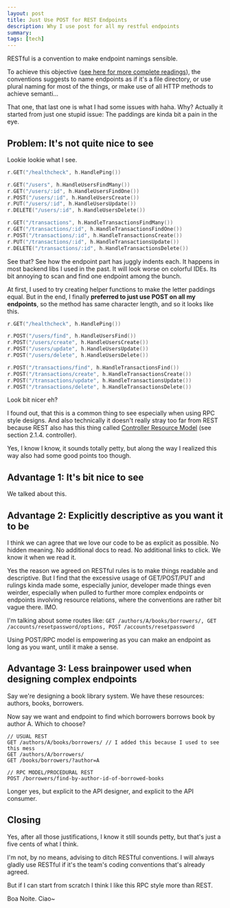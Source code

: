 ```yaml
---
layout: post
title: Just Use POST for REST Endpoints
description: Why I use post for all my restful endpoints
summary:
tags: [tech]
---
```


RESTful is a convention to make endpoint namings sensible.

To achieve this objective ([see here for more complete readings](https://restfulapi.net/resource-naming/)), the conventions suggests to name endpoints
as if it's a file directory, or use plural naming for most of the things, or make use of all HTTP methods to achieve semanti...

That one, that last one is what I had some issues with haha. Why? Actually it started from just one stupid issue: The paddings are kinda bit a pain in the eye.

## Problem: It's not quite nice to see

Lookie lookie what I see.

```go
r.GET("/healthcheck", h.HandlePing())

r.GET("/users", h.HandleUsersFindMany())
r.GET("/users/:id", h.HandleUsersFindOne())
r.POST("/users/:id", h.HandleUsersCreate())
r.PUT("/users/:id", h.HandleUsersUpdate())
r.DELETE("/users/:id", h.HandleUsersDelete())

r.GET("/transactions", h.HandleTransactionsFindMany())
r.GET("/transactions/:id", h.HandleTransactionsFindOne())
r.POST("/transactions/:id", h.HandleTransactionsCreate())
r.PUT("/transactions/:id", h.HandleTransactionsUpdate())
r.DELETE("/transactions/:id", h.HandleTransactionsDelete())
```

See that? See how the endpoint part has juggly indents each. It happens in most backend libs I used in the past.
It will look worse on colorful IDEs. Its bit annoying to scan and find one endpoint among the bunch.

At first, I used to try creating helper functions to make the letter paddings equal. But in the end, I finally **preferred to just use POST on all my endpoints**, so the method has same character length, and so it looks like this.

```go
r.GET("/healthcheck", h.HandlePing())

r.POST("/users/find", h.HandleUsersFind())
r.POST("/users/create", h.HandleUsersCreate())
r.POST("/users/update", h.HandleUsersUpdate())
r.POST("/users/delete", h.HandleUsersDelete())

r.POST("/transactions/find", h.HandleTransactionsFind())
r.POST("/transactions/create", h.HandleTransactionsCreate())
r.POST("/transactions/update", h.HandleTransactionsUpdate())
r.POST("/transactions/delete", h.HandleTransactionsDelete())
```

Look bit nicer eh?

I found out, that this is a common thing to see especially when using RPC style designs. And also technically it doesn't really stray too far from REST because REST also has this thing called [Controller Resource Model](https://restfulapi.net/resource-naming/) (see section 2.1.4. controller).

Yes, I know I know, it sounds totally petty, but along the way I realized this way also had some good points too though.

## Advantage 1: It's bit nice to see

We talked about this.

## Advantage 2: Explicitly descriptive as you want it to be

I think we can agree that we love our code to be as explicit as possible.
No hidden meaning. No additional docs to read. No additional links to click.
We know it when we read it.

Yes the reason we agreed on RESTful rules is to make things readable and descriptive. But I find that the excessive usage of GET/POST/PUT and rulings kinda made some, especially junior, developer made things even weirder, especially when pulled to further more complex endpoints or endpoints involving resource relations, where the conventions are rather bit vague there. IMO.

I'm talking about some routes like: `GET /authors/A/books/borrowers/, GET /accounts/resetpassword/options, POST /accounts/resetpassword`

Using POST/RPC model is empowering as you can make an endpoint as long as you want, until it make a sense.

## Advantage 3: Less brainpower used when designing complex endpoints

Say we're designing a book library system. We have these resources: authors, books, borrowers.

Now say we want and endpoint to find which borrowers borrows book by author A. Which to choose?

```
// USUAL REST
GET /authors/A/books/borrowers/ // I added this because I used to see this mess
GET /authors/A/borrowers/
GET /books/borrowers/?author=A

// RPC MODEL/PROCEDURAL REST
POST /borrowers/find-by-author-id-of-borrowed-books
```

Longer yes, but explicit to the API designer, and explicit to the API consumer.

## Closing

Yes, after all those justifications, I know it still sounds petty, but that's just a five cents of what I think.

I'm not, by no means, advising to ditch RESTful conventions. I will always gladly use RESTful if it's the team's coding conventions that's already agreed.

But if I can start from scratch I think I like this RPC style more than REST.

Boa Noite. Ciao~
